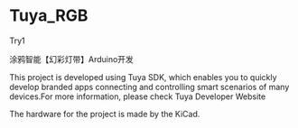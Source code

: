 # Tuya_RGB

Try1


涂鸦智能【幻彩灯带】Arduino开发

This project is developed using Tuya SDK, which enables you to quickly develop branded apps connecting and controlling smart scenarios of many devices.For more information, please check Tuya Developer Website

The hardware for the project is made by the KiCad.


